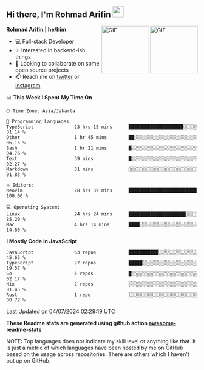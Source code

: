 ## Hi there, I'm Rohmad Arifin <img src="https://github.com/TheDudeThatCode/TheDudeThatCode/blob/master/Assets/Hi.gif" width="29px">

<img align="right" alt="GIF" height="125px" src="https://i.giphy.com/media/LMt9638dO8dftAjtco/200.webp" />
<img align="right" alt="GIF" height="125px" src="https://media3.giphy.com/media/ln7z2eWriiQAllfVcn/200w.webp" />

**Rohmad Arifin | he/him**

- 💻 Full-stack Developer
- ✨ Interested in backend-ish things
- 👯 Looking to collaborate on some open source projects
- 📫 Reach me on [twitter](https://twitter.com/arifinoid) or [instagram](https://instagram.com/arifinoid)

<!--
**arifinoid/arifinoid** is a ✨ _special_ ✨ repository because its `README.md` (this file) appears on your GitHub profile.

Here are some ideas to get you started:

- 🔭 I’m currently working on ...
- 🌱 I’m currently learning ...
- 👯 I’m looking to collaborate on ...
- 🤔 I’m looking for help with ...
- 💬 Ask me about ...
- 📫 How to reach me: ...
- 😄 Pronouns: ...
- ⚡ Fun fact: ...
-->

<!--START_SECTION:waka-->
📊 **This Week I Spent My Time On** 

```text
🕑︎ Time Zone: Asia/Jakarta

💬 Programming Languages: 
TypeScript               23 hrs 15 mins      ████████████████████░░░░░   81.14 % 
Other                    1 hr 45 mins        ██░░░░░░░░░░░░░░░░░░░░░░░   06.15 % 
Bash                     1 hr 21 mins        █░░░░░░░░░░░░░░░░░░░░░░░░   04.76 % 
Text                     39 mins             █░░░░░░░░░░░░░░░░░░░░░░░░   02.27 % 
Markdown                 31 mins             ░░░░░░░░░░░░░░░░░░░░░░░░░   01.83 % 

🔥 Editors: 
Neovim                   28 hrs 39 mins      █████████████████████████   100.00 % 

💻 Operating System: 
Linux                    24 hrs 24 mins      █████████████████████░░░░   85.20 % 
Mac                      4 hrs 14 mins       ████░░░░░░░░░░░░░░░░░░░░░   14.80 % 
```

**I Mostly Code in JavaScript** 

```text
JavaScript               63 repos            ███████████░░░░░░░░░░░░░░   45.65 % 
TypeScript               27 repos            █████░░░░░░░░░░░░░░░░░░░░   19.57 % 
Go                       3 repos             █░░░░░░░░░░░░░░░░░░░░░░░░   02.17 % 
Nix                      2 repos             ░░░░░░░░░░░░░░░░░░░░░░░░░   01.45 % 
Rust                     1 repo              ░░░░░░░░░░░░░░░░░░░░░░░░░   00.72 % 
```




 Last Updated on 04/07/2024 02:29:19 UTC
<!--END_SECTION:waka-->

**These Readme stats are generated using github action [awesome-readme-stats](https://github.com/anmol098/waka-readme-stats)**

NOTE: Top languages does not indicate my skill level or anything like that. It is just a metric of which languages have been hosted by me on GitHub based on the usage across repositories. There are others which I haven't put up on GitHub.


